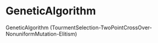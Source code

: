 # GeneticAlgorithm
GeneticAlgorithm (TourmentSelection-TwoPointCrossOver-NonuniformMutation-Elitism)
